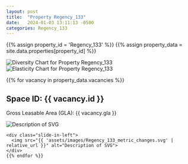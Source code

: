 ```yaml
---
layout: post
title:  "Property Regency_133"
date:   2024-01-03 13:11:13 -0500
categories: Regency_133
---
```


{{% assign property_id = 'Regency_133' %}}
{{% assign property_data = site.data.properties[property_id] %}}

<div class="slide-in-left">
  <img src="{{ 'assets/images/Regency_133_diversity.svg' | relative_url }}" alt="Diversity Chart for Property Regency_133">
</div>

<!-- Slide-in SVG image -->
<div class="slide-in-left">
  <img src="{{ 'assets/images/Regency_133_elasticity.svg' | relative_url }}" alt="Elasticity Chart for Property Regency_133">
</div>

{{% for vacancy in property_data.vacancies %}}
  <h2>Space ID: {{ vacancy.id }}</h2>
  <p>Gross Leasable Area (GLA): {{ vacancy.gla }}</p>

   <div class="slide-in-left">
      <img src="{{ 'assets/images/Regency_133_cotenant_impact.svg' | relative_url }}" alt="Description of SVG">
    </div>

    <div class="slide-in-left">
      <img src="{{ 'assets/images/Regency_133_metric_changes.svg' | relative_url }}" alt="Description of SVG">
    </div>
    {{% endfor %}}    
